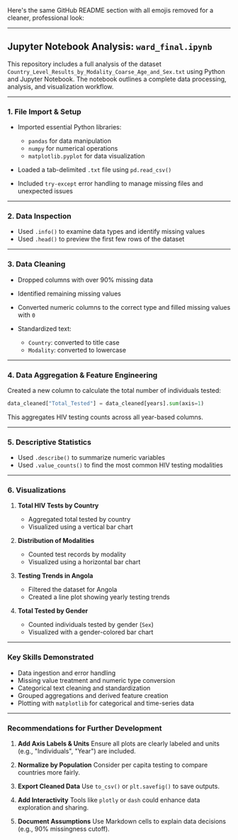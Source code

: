 Here's the same GitHub README section with all emojis removed for a cleaner, professional look:

---

## Jupyter Notebook Analysis: `ward_final.ipynb`

This repository includes a full analysis of the dataset `Country_Level_Results_by_Modality_Coarse_Age_and_Sex.txt` using Python and Jupyter Notebook. The notebook outlines a complete data processing, analysis, and visualization workflow.

---

### 1. File Import & Setup

* Imported essential Python libraries:

  * `pandas` for data manipulation
  * `numpy` for numerical operations
  * `matplotlib.pyplot` for data visualization
* Loaded a tab-delimited `.txt` file using `pd.read_csv()`
* Included `try-except` error handling to manage missing files and unexpected issues

---

### 2. Data Inspection

* Used `.info()` to examine data types and identify missing values
* Used `.head()` to preview the first few rows of the dataset

---

### 3. Data Cleaning

* Dropped columns with over 90% missing data
* Identified remaining missing values
* Converted numeric columns to the correct type and filled missing values with `0`
* Standardized text:

  * `Country`: converted to title case
  * `Modality`: converted to lowercase

---

### 4. Data Aggregation & Feature Engineering

Created a new column to calculate the total number of individuals tested:

```python
data_cleaned["Total_Tested"] = data_cleaned[years].sum(axis=1)
```

This aggregates HIV testing counts across all year-based columns.

---

### 5. Descriptive Statistics

* Used `.describe()` to summarize numeric variables
* Used `.value_counts()` to find the most common HIV testing modalities

---

### 6. Visualizations

1. **Total HIV Tests by Country**

   * Aggregated total tested by country
   * Visualized using a vertical bar chart

2. **Distribution of Modalities**

   * Counted test records by modality
   * Visualized using a horizontal bar chart

3. **Testing Trends in Angola**

   * Filtered the dataset for Angola
   * Created a line plot showing yearly testing trends

4. **Total Tested by Gender**

   * Counted individuals tested by gender (`Sex`)
   * Visualized with a gender-colored bar chart

---

### Key Skills Demonstrated

* Data ingestion and error handling
* Missing value treatment and numeric type conversion
* Categorical text cleaning and standardization
* Grouped aggregations and derived feature creation
* Plotting with `matplotlib` for categorical and time-series data

---

### Recommendations for Further Development

1. **Add Axis Labels & Units**
   Ensure all plots are clearly labeled and units (e.g., "Individuals", "Year") are included.

2. **Normalize by Population**
   Consider per capita testing to compare countries more fairly.

3. **Export Cleaned Data**
   Use `to_csv()` or `plt.savefig()` to save outputs.

4. **Add Interactivity**
   Tools like `plotly` or `dash` could enhance data exploration and sharing.

5. **Document Assumptions**
   Use Markdown cells to explain data decisions (e.g., 90% missingness cutoff).
